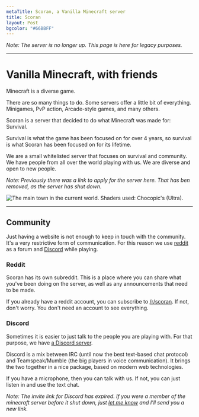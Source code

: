 ```yaml
---
metaTitle: Scoran, a Vanilla Minecraft server
title: Scoran
layout: Post
bgcolor: "#66BBFF"
---
```


*Note: The server is no longer up. This page is here for legacy purposes.*

---

# Vanilla Minecraft, with friends

Minecraft is a diverse game.

There are so many things to do. Some servers offer a little bit of everything. Minigames, PvP action, Arcade-style games, and many others.

Scoran is a server that decided to do what Minecraft was made for: Survival.

Survival is what the game has been focused on for over 4 years, so survival is what Scoran has been focused on for its lifetime.

We are a small whitelisted server that focuses on survival and community. We have people from all over the world playing with us. We are diverse and open to new people.

*Note: Previously there was a link to apply for the server here. That has ben removed, as the server has shut down.*

![The main town in the current world. Shaders used: Chocopic's (Ultra).](/assets/scoran/front.png)

---

## Community

Just having a website is not enough to keep in touch with the community. It's a very restrictive form of communication. For this reason we use [reddit](https://reddit.com) as a forum and [Discord](https://discordapp.com) while playing.

### Reddit

Scoran has its own subreddit. This is a place where you can share what you've been doing on the server, as well as any announcements that need to be made.</p><p>If you already have a reddit account, you can subscribe to [/r/scoran](https://reddit.com/r/scoran). If not, don't worry. You don't need an account to see everything.

### Discord

Sometimes it is easier to just talk to the people you are playing with. For that purpose, we have [a Discord server](https://discord.gg/px49r).

Discord is a mix between IRC (until now the best text-based chat protocol) and Teamspeak/Mumble (the big players in voice communication). It brings the two together in a nice package, based on modern web technologies.

If you have a microphone, then you can talk with us. If not, you can just listen in and use the text chat.

*Note: The invite link for Discord has expired. If you were a member of the minecraft server before it shut down, just [let me know](/about/#Contact) and I'll send you a new link.*
